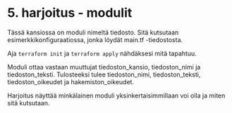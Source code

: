 # 5. harjoitus - modulit

Tässä kansiossa on moduli nimeltä tiedosto. Sitä kutsutaan esimerkkikonfiguraatiossa, jonka löydät main.tf -tiedostosta.

Aja `terraform init` ja `terraform apply` nähdäksesi mitä tapahtuu. 

Moduli ottaa vastaan muuttujat tiedoston_kansio, tiedoston_nimi ja tiedoston_teksti. Tulosteeksi tulee tiedoston_nimi, tiedoston_teksti, tiedoston_oikeudet ja hakemiston_oikeudet.

Harjoitus näyttää minkälainen moduli yksinkertaisimmillaan voi olla ja miten sitä kutsutaan.
